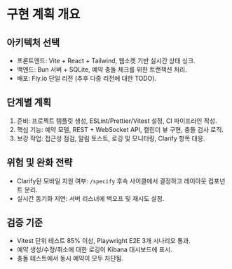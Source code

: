 # 구현 계획 개요

## 아키텍처 선택
- 프론트엔드: Vite + React + Tailwind, 웹소켓 기반 실시간 상태 싱크.
- 백엔드: Bun 서버 + SQLite, 예약 충돌 체크를 위한 트랜잭션 처리.
- 배포: Fly.io 단일 리전 (추후 다중 리전에 대한 TODO).

## 단계별 계획
1. 준비: 프로젝트 템플릿 생성, ESLint/Prettier/Vitest 설정, CI 파이프라인 작성.
2. 핵심 기능: 예약 모델, REST + WebSocket API, 캘린더 뷰 구현, 충돌 검사 로직.
3. 보강 작업: 접근성 점검, 알림 토스트, 로깅 및 모니터링, Clarify 항목 대응.

## 위험 및 완화 전략
- Clarify된 모바일 지원 여부: `/specify` 후속 사이클에서 결정하고 레이아웃 컴포넌트 분리.
- 실시간 동기화 지연: 서버 리스너에 백오프 및 재시도 설정.

## 검증 기준
- Vitest 단위 테스트 85% 이상, Playwright E2E 3개 시나리오 통과.
- 예약 생성/수정/취소에 대한 로깅이 Kibana 대시보드에 표시.
- 충돌 테스트에서 동시 예약이 모두 차단됨.
